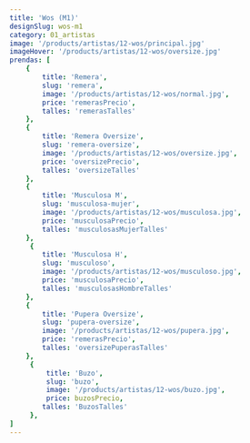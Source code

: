 ```yaml
---
title: 'Wos (M1)'
designSlug: wos-m1
category: 01_artistas
image: '/products/artistas/12-wos/principal.jpg'
imageHover: '/products/artistas/12-wos/oversize.jpg'
prendas: [
    {   
        title: 'Remera',
        slug: 'remera',          
        image: '/products/artistas/12-wos/normal.jpg',
        price: 'remerasPrecio',
        talles: 'remerasTalles'
    },
    {
        title: 'Remera Oversize',
        slug: 'remera-oversize',
        image: '/products/artistas/12-wos/oversize.jpg',
        price: 'oversizePrecio',
        talles: 'oversizeTalles'
    },
    {
        title: 'Musculosa M',
        slug: 'musculosa-mujer',
        image: '/products/artistas/12-wos/musculosa.jpg',
        price: 'musculosaPrecio',
        talles: 'musculosasMujerTalles'
    },
     {
        title: 'Musculosa H',
        slug: 'musculoso',
        image: '/products/artistas/12-wos/musculoso.jpg',
        price: 'musculosaPrecio',
        talles: 'musculosasHombreTalles'
    },
    {
        title: 'Pupera Oversize',
        slug: 'pupera-oversize',
        image: '/products/artistas/12-wos/pupera.jpg',
        price: 'remerasPrecio',
        talles: 'oversizePuperasTalles'
    },
     {
         title: 'Buzo',
         slug: 'buzo',
         image: '/products/artistas/12-wos/buzo.jpg',
         price: buzosPrecio,
        talles: 'BuzosTalles'
     },
]
---
```

